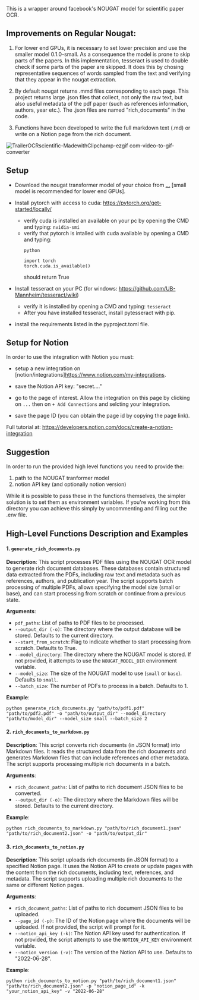 This is a wrapper around facebook's NOUGAT model for scientific paper OCR.


## Improvements on Regular Nougat:
1. For lower end GPUs, it is necessary to set lower precision and use the smaller model 0.1.0-small. As a consequence the model is prone to skip parts of the papers. In this implementation, tesseract is used to double check if some parts of the paper are skipped. It does this by chosing representative sequences of words sampled from the text and verifying that they appear in the nougat extraction.

2. By default nougat returns .mmd files corresponding to each page. This project returns large .json files that collect, not only the raw text, but also useful metadata of the pdf paper (such as references information, authors, year etc.). The .json files are named "rich_documents" in the code.

3. Functions have been developed to write the full markdown text (.md) or write on a Notion page from the rich document. 

![TrailerOCRscientific-MadewithClipchamp-ezgif com-video-to-gif-converter](https://github.com/jtom95/scientific-papers-ocr/assets/66060633/8c5434a2-97bd-4cc4-b3bf-81ad4ef34e9d)

## Setup
* Download the nougat transformer model of your choice from [...](https://github.com/facebookresearch/nougat/releases) [small model is recommended for lower end GPUs].

* Install pytorch with access to cuda: https://pytorch.org/get-started/locally/
    - verify cuda is installed an available on your pc by opening the CMD and typing: 
        `nvidia-smi`
    - verify that pytorch is intalled with cuda available by opening a CMD and typing: 
        ```
        python

        import torch
        torch.cuda.is_available()
        ```
        should return True
* Install tesseract on your PC (for windows: https://github.com/UB-Mannheim/tesseract/wiki)
    - verify it is installed by opening a CMD and typing:
        `tesseract` 
    + After you have installed tesseract, install pytesseract with pip. 

* install the requirements listed in the pyproject.toml file. 

## Setup for Notion
In order to use the integration with Notion you must: 
- setup a new integration on [notion/integrations]https://www.notion.com/my-integrations.

- save the Notion API key: "secret...."

- go to the page of interest. Allow the integration on this page by clicking on `...` then on `+ Add Connections` and selcting your integration. 

- save the page ID (you can obtain the page id by copying the page link). 

Full tutorial at: https://developers.notion.com/docs/create-a-notion-integration


## Suggestion
In order to run the provided high level functions you need to provide the: 
1. path to the NOUGAT tranformer model
2. notion API key (and optionally notion version)

While it is possible to pass these in the functions themselves, the simpler solution is to set them as environment variables. If you're working from this directory you can achieve this simply by uncommenting and filling out the .env file. 


## High-Level Functions Description and Examples

#### 1. `generate_rich_documents.py`

**Description**: This script processes PDF files using the NOUGAT OCR model to generate rich document databases. These databases contain structured data extracted from the PDFs, including raw text and metadata such as references, authors, and publication year. The script supports batch processing of multiple PDFs, allows specifying the model size (small or base), and can start processing from scratch or continue from a previous state.

**Arguments**:
- `pdf_paths`: List of paths to PDF files to be processed.
- `--output_dir (-o)`: The directory where the output database will be stored. Defaults to the current directory.
- `--start_from_scratch`: Flag to indicate whether to start processing from scratch. Defaults to True.
- `--model_directory`: The directory where the NOUGAT model is stored. If not provided, it attempts to use the `NOUGAT_MODEL_DIR` environment variable.
- `--model_size`: The size of the NOUGAT model to use (`small` or `base`). Defaults to `small`.
- `--batch_size`: The number of PDFs to process in a batch. Defaults to 1.

**Example**:
```shell
python generate_rich_documents.py "path/to/pdf1.pdf" "path/to/pdf2.pdf" -o "path/to/output_dir" --model_directory "path/to/model_dir" --model_size small --batch_size 2
```

#### 2. `rich_documents_to_markdown.py`

**Description**: This script converts rich documents (in JSON format) into Markdown files. It reads the structured data from the rich documents and generates Markdown files that can include references and other metadata. The script supports processing multiple rich documents in a batch.

**Arguments**:
- `rich_document_paths`: List of paths to rich document JSON files to be converted.
- `--output_dir (-o)`: The directory where the Markdown files will be stored. Defaults to the current directory.

**Example**:
```shell
python rich_documents_to_markdown.py "path/to/rich_document1.json" "path/to/rich_document2.json" -o "path/to/output_dir"
```

#### 3. `rich_documents_to_notion.py`

**Description**: This script uploads rich documents (in JSON format) to a specified Notion page. It uses the Notion API to create or update pages with the content from the rich documents, including text, references, and metadata. The script supports uploading multiple rich documents to the same or different Notion pages.

**Arguments**:
- `rich_document_paths`: List of paths to rich document JSON files to be uploaded.
- `--page_id (-p)`: The ID of the Notion page where the documents will be uploaded. If not provided, the script will prompt for it.
- `--notion_api_key (-k)`: The Notion API key used for authentication. If not provided, the script attempts to use the `NOTION_API_KEY` environment variable.
- `--notion_version (-v)`: The version of the Notion API to use. Defaults to "2022-06-28".

**Example**:
```shell
python rich_documents_to_notion.py "path/to/rich_document1.json" "path/to/rich_document2.json" -p "notion_page_id" -k "your_notion_api_key" -v "2022-06-28"
```




